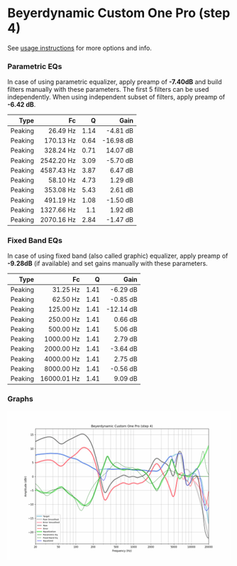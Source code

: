 # Beyerdynamic Custom One Pro (step 4)
See [usage instructions](https://github.com/jaakkopasanen/AutoEq#usage) for more options and info.

### Parametric EQs
In case of using parametric equalizer, apply preamp of **-7.40dB** and build filters manually
with these parameters. The first 5 filters can be used independently.
When using independent subset of filters, apply preamp of **-6.42 dB**.

| Type    | Fc         |    Q | Gain      |
|--------:|-----------:|-----:|----------:|
| Peaking | 26.49 Hz   | 1.14 | -4.81 dB  |
| Peaking | 170.13 Hz  | 0.64 | -16.98 dB |
| Peaking | 328.24 Hz  | 0.71 | 14.07 dB  |
| Peaking | 2542.20 Hz | 3.09 | -5.70 dB  |
| Peaking | 4587.43 Hz | 3.87 | 6.47 dB   |
| Peaking | 58.10 Hz   | 4.73 | 1.29 dB   |
| Peaking | 353.08 Hz  | 5.43 | 2.61 dB   |
| Peaking | 491.19 Hz  | 1.08 | -1.50 dB  |
| Peaking | 1327.66 Hz | 1.1  | 1.92 dB   |
| Peaking | 2070.16 Hz | 2.84 | -1.47 dB  |

### Fixed Band EQs
In case of using fixed band (also called graphic) equalizer, apply preamp of **-9.28dB**
(if available) and set gains manually with these parameters.

| Type    | Fc          |    Q | Gain      |
|--------:|------------:|-----:|----------:|
| Peaking | 31.25 Hz    | 1.41 | -6.29 dB  |
| Peaking | 62.50 Hz    | 1.41 | -0.85 dB  |
| Peaking | 125.00 Hz   | 1.41 | -12.14 dB |
| Peaking | 250.00 Hz   | 1.41 | 0.66 dB   |
| Peaking | 500.00 Hz   | 1.41 | 5.06 dB   |
| Peaking | 1000.00 Hz  | 1.41 | 2.79 dB   |
| Peaking | 2000.00 Hz  | 1.41 | -3.64 dB  |
| Peaking | 4000.00 Hz  | 1.41 | 2.75 dB   |
| Peaking | 8000.00 Hz  | 1.41 | -0.56 dB  |
| Peaking | 16000.01 Hz | 1.41 | 9.09 dB   |

### Graphs
![](./Beyerdynamic%20Custom%20One%20Pro%20(step%204).png)